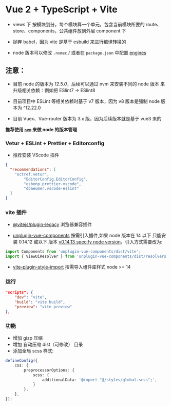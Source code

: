 # Vue 2 + TypeScript + Vite

- views 下 按模块划分，每个模块算一个单元，包含当前模块所要的 route、store、components，公共组件放到外层 component 下

- 抛弃 babel，因为 vite 是基于 esbuild 来进行编译转换的

- node 版本可以修改 `.nvmec` / 或者在 `package.json` 中配置 [engines](https://docs.npmjs.com/cli/v8/configuring-npm/package-json#engines)

## 注意：

- 目前 node 的版本为 _12.5.0_，后续可以通过 nvm 来安装不同的 node 版本 来升级相关依赖：例如把 ESlint7 -> ESlint8

- 目前项目中 ESLint 等相关依赖时基于 v7 版本，因为 v8 版本是强制 node 版本为 ^12.22.0

- 目前 Vuex、Vue-router 版本为 3.x 版，因为后续版本就是基于 vue3 来的

**推荐使用 [`nvm`](https://github.com/nvm-sh/nvm) 来做 node 的版本管理**

### Vetur + ESLint + Prettier + Editorconfig

- 推荐安装 VScode 插件

```json
{
  "recommendations": [
    "octref.vetur",
		"EditorConfig.EditorConfig",
		"esbenp.prettier-vscode",
		"dbaeumer.vscode-eslint"
  ]
}
```

### vite 插件

- [@vitejs/plugin-legacy](https://github.com/vitejs/vite/tree/main/packages/plugin-legacy) 浏览器兼容插件

- [unplugin-vue-components](https://github.com/antfu/unplugin-vue-components) 按需引入插件,如果 node 版本在 14 以下 只能安装 0.14.12 或以下 版本 [v0.14.13 specify node version](https://github.com/antfu/unplugin-vue-components/commit/62f7798)，引入方式需要改为:

```ts
import Components from 'unplugin-vue-components/dist/vite';
import { ViewUiResolver } from 'unplugin-vue-components/dist/resolvers';
```

- [vite-plugin-style-import](https://github.com/vbenjs/vite-plugin-style-import) 按需导入组件库样式 node >= 14

### 运行

```json
"scripts": {
	"dev": "vite",
	"build": "vite build",
	"preview": "vite preview"
},
```

### 功能

- 增加 gizp 压缩
- 增加 自动压缩 dist（可修改） 目录
- 添加全局 scss 样式:

```ts
defineConfig({
	css: {
		preprocessorOptions: {
			scss: {
				additionalData: '@import "@/styles/global.scss";',
			}
		},
	},
});
```
